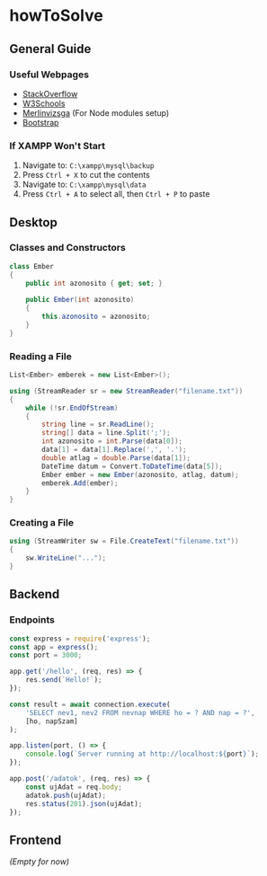 # howToSolve

## General Guide

### Useful Webpages
- [StackOverflow](https://stackoverflow.com/)
- [W3Schools](https://www.w3schools.com/)
- [Merlinvizsga](https://merlinvizsga.hu/) (For Node modules setup)
- [Bootstrap](https://getbootstrap.com/)

### If XAMPP Won't Start
1. Navigate to: `C:\xampp\mysql\backup`
2. Press `Ctrl + X` to cut the contents
3. Navigate to: `C:\xampp\mysql\data`
4. Press `Ctrl + A` to select all, then `Ctrl + P` to paste

## Desktop

### Classes and Constructors
```csharp
class Ember
{
    public int azonosito { get; set; }
    
    public Ember(int azonosito)
    {
        this.azonosito = azonosito;
    }
}
```

### Reading a File
```csharp
List<Ember> emberek = new List<Ember>();

using (StreamReader sr = new StreamReader("filename.txt"))
{
    while (!sr.EndOfStream)
    {
        string line = sr.ReadLine();
        string[] data = line.Split(';');
        int azonosito = int.Parse(data[0]);
        data[1] = data[1].Replace(',', '.');
        double atlag = double.Parse(data[1]);
        DateTime datum = Convert.ToDateTime(data[5]);
        Ember ember = new Ember(azonosito, atlag, datum);
        emberek.Add(ember);
    }
}
```

### Creating a File
```csharp
using (StreamWriter sw = File.CreateText("filename.txt"))
{
    sw.WriteLine("...");
}
```

## Backend

### Endpoints
```javascript
const express = require('express');
const app = express();
const port = 3000;

app.get('/hello', (req, res) => {
    res.send(`Hello!`);
});

const result = await connection.execute(
    'SELECT nev1, nev2 FROM nevnap WHERE ho = ? AND nap = ?',
    [ho, napSzam]
);

app.listen(port, () => {
    console.log(`Server running at http://localhost:${port}`);
});

app.post('/adatok', (req, res) => {
    const ujAdat = req.body;
    adatok.push(ujAdat);
    res.status(201).json(ujAdat);
});
```

## Frontend
*(Empty for now)*

